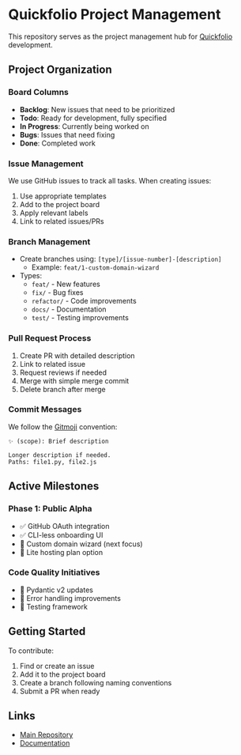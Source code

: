 # Quickfolio Project Management

This repository serves as the project management hub for [Quickfolio](https://github.com/socrabytes/quickfolio) development.

## Project Organization

### Board Columns

- **Backlog**: New issues that need to be prioritized
- **Todo**: Ready for development, fully specified
- **In Progress**: Currently being worked on
- **Bugs**: Issues that need fixing
- **Done**: Completed work

### Issue Management

We use GitHub issues to track all tasks. When creating issues:

1. Use appropriate templates
2. Add to the project board
3. Apply relevant labels
4. Link to related issues/PRs

### Branch Management

- Create branches using: `[type]/[issue-number]-[description]`
  - Example: `feat/1-custom-domain-wizard`
- Types:
  - `feat/` - New features
  - `fix/` - Bug fixes
  - `refactor/` - Code improvements
  - `docs/` - Documentation
  - `test/` - Testing improvements

### Pull Request Process

1. Create PR with detailed description
2. Link to related issue
3. Request reviews if needed
4. Merge with simple merge commit
5. Delete branch after merge

### Commit Messages

We follow the [Gitmoji](https://gitmoji.dev/) convention:

```
✨ (scope): Brief description

Longer description if needed.
Paths: file1.py, file2.js
```

## Active Milestones

### Phase 1: Public Alpha

- ✅ GitHub OAuth integration
- ✅ CLI-less onboarding UI 
- 🔄 Custom domain wizard (next focus)
- 🔄 Lite hosting plan option

### Code Quality Initiatives

- 🔄 Pydantic v2 updates
- 🔄 Error handling improvements
- 🔄 Testing framework

## Getting Started

To contribute:

1. Find or create an issue
2. Add it to the project board
3. Create a branch following naming conventions
4. Submit a PR when ready

## Links

- [Main Repository](https://github.com/socrabytes/quickfolio)
- [Documentation](https://github.com/socrabytes/quickfolio/tree/main/docs)